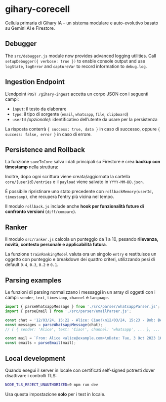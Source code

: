 # gihary-corecell
Cellula primaria di Gihary IA – un sistema modulare e auto-evolutivo basato su Gemini AI e Firestore.

## Debugger

The `src/debugger.js` module now provides advanced logging utilities. Call
`setupDebugger({ verbose: true })` to enable console output and use
`logState`, `logError` and `captureVar` to record information to `debug.log`.

## Ingestion Endpoint

L’endpoint `POST /gihary-ingest` accetta un corpo JSON con i seguenti campi:

- `input`: il testo da elaborare  
- `type`: il tipo di sorgente (`email`, `whatsapp`, `file`, `clipboard`)  
- `userId` *(opzionale)*: identificativo dell’utente da usare per la persistenza  

La risposta conterrà `{ success: true, data }` in caso di successo, oppure `{ success: false, error }` in caso di errore.

## Persistence and Rollback

La funzione `saveToCore` salva i dati principali su Firestore e crea **backup con timestamp** nella struttura:

Inoltre, dopo ogni scrittura viene creata/aggiornata la cartella `core/{userId}/entries` e il `payload` viene salvato in `YYYY-MM-DD.json`.


È possibile ripristinare uno stato precedente con `rollbackMemory(userId, timestamp)`, che recupera l’entry più vicina nel tempo.

Il modulo `rollback.js` include anche **hook per funzionalità future di confronto versioni** (`diff/compare`).

## Ranker

Il modulo `src/ranker.js` calcola un punteggio da 1 a 10, pesando **rilevanza, novità, contesto personale e applicabilità futura**.

La funzione `trainRankingModel` valuta ora un singolo `entry` e restituisce un oggetto
con punteggio e breakdown dei quattro criteri, utilizzando pesi di default
`0.4`, `0.3`, `0.2` e `0.1`.

## Parsing examples

Le funzioni di parsing normalizzano i messaggi in un array di oggetti con i campi:
`sender`, `text`, `timestamp`, `channel` e `language`.

```javascript
import { parseWhatsappMessage } from './src/parser/whatsappParser.js';
import { parseEmail } from './src/parser/emailParser.js';

const chat = '12/03/24, 15:22 - Alice: Ciao!\n12/03/24, 15:23 - Bob: Benvenuta';
const messages = parseWhatsappMessage(chat);
// [ { sender: 'Alice', text: 'Ciao!', channel: 'whatsapp', ... }, ... ]

const mail = `From: Alice <alice@example.com>\nDate: Tue, 3 Oct 2023 10:15:00 +0200\n\nHello world`;
const emails = parseEmail(mail);
```


## Local development

Quando esegui il server in locale con certificati self-signed potresti dover disattivare i controlli TLS:

```bash
NODE_TLS_REJECT_UNAUTHORIZED=0 npm run dev
```

Usa questa impostazione **solo** per i test in locale.

